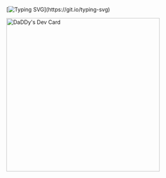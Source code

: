[![Typing SVG](https://readme-typing-svg.herokuapp.com?font=Aclonica&pause=1000&color=47E13A&background=DAC6FF00&center=true&vCenter=true&width=450&height=60&lines=Hello%2C+I+am+Paing+Sett+Kyaw.;I+am+also+a+MERN+Stack+Web+Developer.)](https://git.io/typing-svg)

<a href="https://app.daily.dev/DaDDy"><img src="https://api.daily.dev/devcards/dbea3e18bc5841f1b64b8c76e5754199.png?r=ppg" width="400" alt="DaDDy's Dev Card"/></a>

<!---
DaDDy-chilll/DaDDy-chilll is a ✨ special ✨ repository because its `README.md` (this file) appears on your GitHub profile.
You can click the Preview link to take a look at your changes.
--->
